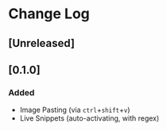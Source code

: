 # Change Log

## [Unreleased]

## [0.1.0]

### Added

-   Image Pasting (via `ctrl`+`shift`+`v`)
-   Live Snippets (auto-activating, with regex)
